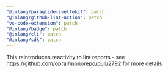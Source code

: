 ```yaml
---
"@inlang/paraglide-sveltekit": patch
"@inlang/github-lint-action": patch
"vs-code-extension": patch
"@inlang/badge": patch
"@inlang/cli": patch
"@inlang/sdk": patch
---
```


This reintroduces reactivity to lint reports - see https://github.com/opral/monorepo/pull/2792 for more details
